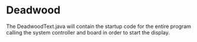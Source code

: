 # Deadwood

The DeadwoodText.java will contain the startup code for the entire program calling the system controller and board in order to start the display.
